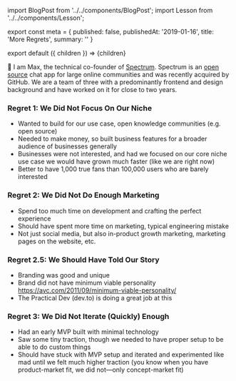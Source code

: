 import BlogPost from '../../components/BlogPost';
import Lesson from '../../components/Lesson';

export const meta = {
  published: false,
  publishedAt: '2019-01-16',
  title: 'More Regrets',
  summary: ''
}

export default ({ children }) => <BlogPost meta={meta}>{children}</BlogPost>

👋 I am Max, the technical co-founder of [Spectrum](https://spectrum.chat). Spectrum is an [open source](https://github.com/withspectrum/spectrum) chat app for large online communities and was recently acquired by GitHub. We are a team of three with a predominantly frontend and design background and have worked on it for close to two years.

### Regret 1: We Did Not Focus On Our Niche

- Wanted to build for our use case, open knowledge communities (e.g. open source)
- Needed to make money, so built business features for a broader audience of businesses generally
- Businesses were not interested, and had we focused on our core niche use case we would have grown much faster (like we are right now)
- Better to have 1,000 true fans than 100,000 users who are barely interested

### Regret 2: We Did Not Do Enough Marketing

- Spend too much time on development and crafting the perfect experience
- Should have spent more time on marketing, typical engineering mistake
- Not just social media, but also in-product growth marketing, marketing pages on the website, etc.

### Regret 2.5: We Should Have Told Our Story

- Branding was good and unique
- Brand did not have minimum viable personality https://avc.com/2011/09/minimum-viable-personality/ 
- The Practical Dev (dev.to) is doing a great job at this

### Regret 3: We Did Not Iterate (Quickly) Enough

- Had an early MVP built with minimal technology
- Saw some tiny traction, though we needed to have proper setup to be able to do custom things
- Should have stuck with MVP setup and iterated and experimented like mad until we felt much higher traction (you know when you have product-market fit, we did not—only concept-market fit)
